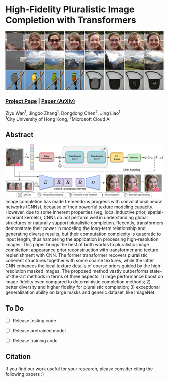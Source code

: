# High-Fidelity Pluralistic Image Completion with Transformers

<img src='imgs/teaser.png'/>

### [Project Page](http://raywzy.com/ICT/) | [Paper (ArXiv)](https://arxiv.org/abs/2004.09484)


[Ziyu Wan](http://raywzy.com/)<sup>1</sup>,
[Jingbo Zhang](https://github.com/Eckert-ZJB)<sup>1</sup>,
[Dongdong Chen](http://www.dongdongchen.bid/)<sup>2</sup>,
[Jing Liao](https://liaojing.github.io/html/)<sup>1</sup> <br>
<sup>1</sup>City University of Hong Kong, <sup>2</sup>Microsoft Cloud AI


## Abstract
<img src='imgs/Pipeline.png'/>
Image completion has made tremendous progress with convolutional neural networks (CNNs), because of their powerful texture modeling capacity. However, due to some inherent properties (\eg, local inductive prior, spatial-invariant kernels), CNNs do not perform well in understanding global structures or naturally support pluralistic completion. Recently, transformers demonstrate their power in modeling the long-term relationship and generating diverse results, but their computation complexity is quadratic to input length, thus hampering the application in processing high-resolution images. This paper brings the best of both worlds to pluralistic image completion: appearance prior reconstruction with transformer and texture replenishment with CNN. The former transformer recovers pluralistic coherent structures together with some coarse textures, while the latter CNN enhances the local texture details of coarse priors guided by the high-resolution masked images. The proposed method vastly outperforms state-of-the-art methods in terms of three aspects: 1) large performance boost on image fidelity even compared to deterministic completion methods; 2) better diversity and higher fidelity for pluralistic completion; 3) exceptional generalization ability on large masks and generic dataset, like ImageNet.



## To Do
- [ ] Release testing code
- [ ] Release pretrained model
- [ ] Release training code


## Citation

If you find our work useful for your research, please consider citing the following papers :)

```

```
